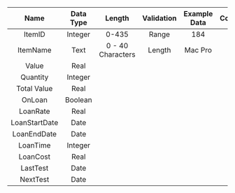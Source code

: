 |Name|Data Type|Length|Validation|Example Data|Comment|
|:--:|:-------:|:----:|:--------:|:----------:|:-----:|
|ItemID|Integer|0-435|Range|184|-|
|ItemName|Text|0 - 40 Characters|Length|Mac Pro|-|
|Value|Real|
|Quantity|Integer|
|Total Value|Real|
|OnLoan|Boolean|
|LoanRate|Real|
|LoanStartDate|Date|
|LoanEndDate|Date|
|LoanTime|Integer|
|LoanCost|Real|
|LastTest|Date|
|NextTest|Date|